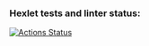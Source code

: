 ### Hexlet tests and linter status:
[![Actions Status](https://github.com/Ripley-hey/qa-engineer-project-84/actions/workflows/hexlet-check.yml/badge.svg)](https://github.com/Ripley-hey/qa-engineer-project-84/actions)